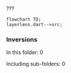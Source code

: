 <!---
Generated by https://github.com/polina-c/layerlens
Dependencies that create loops (inversions) are marked with `!`.
-->


???
```mermaid
flowchart TD;
layerlens.dart-->src;
```

### Inversions
In this folder: 0

Including sub-folders: 0

